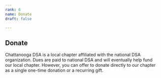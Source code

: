 ```yaml
---
rank: 6
name: Donate
draft: false

---
```

## Donate

Chattanooga DSA is a local chapter affiliated with the national DSA organization. Dues are paid to national DSA and will eventually help fund our local chapter. However, you can offer to donate directly to our chapter as a single one-time donation or a recurring gift. 